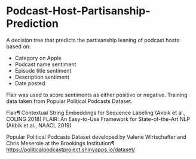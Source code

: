 # Podcast-Host-Partisanship-Prediction

A decision tree that predicts the partisanship leaning of podcast hosts based on:
  - Category on Apple
  - Podcast name sentiment
  - Episode title sentiment
  - Description sentiment
  - Date posted

Flair was used to score sentiments as either positive or negative. Training data taken from Popular Political Podcasts Dataset.


Flair¶
Contextual String Embeddings for Sequence Labeling (Akbik et al., COLING 2018)
FLAIR: An Easy-to-Use Framework for State-of-the-Art NLP (Akbik et al., NAACL 2019)

Popular Political Podcasts Dataset developed by Valerie Wirtschafter and Chris Meserole at the Brookings Institution¶
https://politicalpodcastproject.shinyapps.io/dataset/
